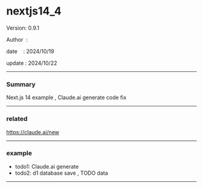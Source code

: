 ﻿# nextjs14_4

 Version: 0.9.1

 Author  :

 date    : 2024/10/19

 update  : 2024/10/22  

***
### Summary

Next.js 14 example , Claude.ai generate code fix

****
### related

https://claude.ai/new

***
### example

* todo1: Claude.ai generate
* todo2: d1 database save , TODO data

***
